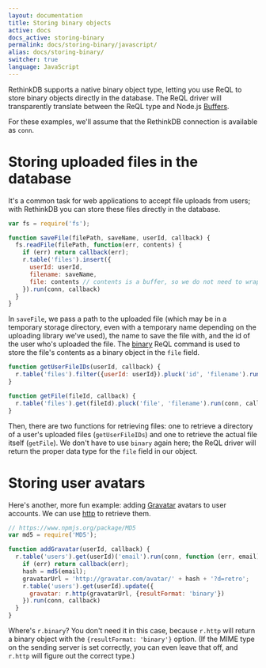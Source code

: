 ```yaml
---
layout: documentation
title: Storing binary objects
active: docs
docs_active: storing-binary
permalink: docs/storing-binary/javascript/
alias: docs/storing-binary/
switcher: true
language: JavaScript
---
```


RethinkDB supports a native binary object type, letting you use ReQL to store binary objects directly in the database. The ReQL driver will transparently translate between the ReQL type and Node.js [Buffers](http://nodejs.org/api/buffer.html).

For these examples, we'll assume that the RethinkDB connection is available as `conn`.

# Storing uploaded files in the database

It's a common task for web applications to accept file uploads from users; with RethinkDB you can store these files directly in the database.

```js
var fs = require('fs');

function saveFile(filePath, saveName, userId, callback) {
  fs.readFile(filePath, function(err, contents) {
    if (err) return callback(err);
    r.table('files').insert({
      userId: userId,
      filename: saveName,
      file: contents // contents is a buffer, so we do not need to wrap it in `r.binary`
    }).run(conn, callback)
  }
}
```

In `saveFile`, we pass a path to the uploaded file (which may be in a temporary storage directory, even with a temporary name depending on the uploading library we've used), the name to save the file with, and the id of the user who's uploaded the file. The [binary](/api/javascript/binary) ReQL command is used to store the file's contents as a binary object in the `file` field.

```js
function getUserFileIDs(userId, callback) {
  r.table('files').filter({userId: userId}).pluck('id', 'filename').run(conn, callback)
}

function getFile(fileId, callback) {
  r.table('files').get(fileId).pluck('file'​, 'filename').run(conn, callback)
}
```

Then, there are two functions for retrieving files: one to retrieve a directory of a user's uploaded files (`getUserFileIDs`) and one to retrieve the actual file itself (`getFile`). We don't have to use `binary` again here; the ReQL driver will return the proper data type for the `file` field in our object.

# Storing user avatars

Here's another, more fun example: adding [Gravatar](https://en.gravatar.com/site/implement/images/) avatars to user accounts. We can use [http](/api/javascript/http) to retrieve them.

```js
// https://www.npmjs.org/package/MD5
var md5 = require('MD5');

function addGravatar(userId, callback) {
  r.table('users').get(userId)('email').​run(conn, function (err, email) {
    if (err) return callback(err);
    hash = md5(email);
    gravatarUrl = 'http://gravatar.com/avatar/' + hash + '?d=retro';
    r.table('users').get(userId).update({
      gravatar: r.http(gravatarUrl, {resultFormat: 'binary'})
    }).run(conn, callback)
  }
}
```

Where's `r.binary`? You don't need it in this case, because `r.http` will return a binary object with the `{resultFormat: 'binary'}` option. (If the MIME type on the sending server is set correctly, you can even leave that off, and `r.http` will figure out the correct type.)
